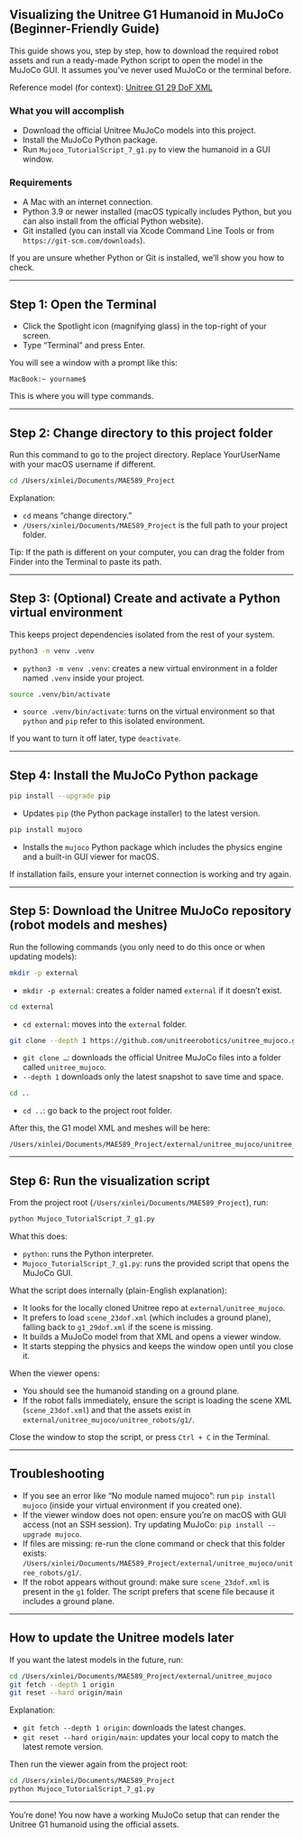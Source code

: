 ## Visualizing the Unitree G1 Humanoid in MuJoCo (Beginner-Friendly Guide)

This guide shows you, step by step, how to download the required robot assets and run a ready-made Python script to open the model in the MuJoCo GUI. It assumes you’ve never used MuJoCo or the terminal before.

Reference model (for context): [Unitree G1 29 DoF XML](https://github.com/unitreerobotics/unitree_mujoco/blob/main/unitree_robots/g1/g1_29dof.xml)

### What you will accomplish
- Download the official Unitree MuJoCo models into this project.
- Install the MuJoCo Python package.
- Run `Mujoco_TutorialScript_7_g1.py` to view the humanoid in a GUI window.

### Requirements
- A Mac with an internet connection.
- Python 3.9 or newer installed (macOS typically includes Python, but you can also install from the official Python website).
- Git installed (you can install via Xcode Command Line Tools or from `https://git-scm.com/downloads`).

If you are unsure whether Python or Git is installed, we’ll show you how to check.

---

## Step 1: Open the Terminal

- Click the Spotlight icon (magnifying glass) in the top-right of your screen.
- Type “Terminal” and press Enter.

You will see a window with a prompt like this:
```
MacBook:~ yourname$
```

This is where you will type commands.

---

## Step 2: Change directory to this project folder

Run this command to go to the project directory. Replace YourUserName with your macOS username if different.

```bash
cd /Users/xinlei/Documents/MAE589_Project
```

Explanation:
- `cd` means “change directory.”
- `/Users/xinlei/Documents/MAE589_Project` is the full path to your project folder.

Tip: If the path is different on your computer, you can drag the folder from Finder into the Terminal to paste its path.

---

## Step 3: (Optional) Create and activate a Python virtual environment

This keeps project dependencies isolated from the rest of your system.

```bash
python3 -m venv .venv
```
- `python3 -m venv .venv`: creates a new virtual environment in a folder named `.venv` inside your project.

```bash
source .venv/bin/activate
```
- `source .venv/bin/activate`: turns on the virtual environment so that `python` and `pip` refer to this isolated environment.

If you want to turn it off later, type `deactivate`.

---

## Step 4: Install the MuJoCo Python package

```bash
pip install --upgrade pip
```
- Updates `pip` (the Python package installer) to the latest version.

```bash
pip install mujoco
```
- Installs the `mujoco` Python package which includes the physics engine and a built-in GUI viewer for macOS.

If installation fails, ensure your internet connection is working and try again.

---

## Step 5: Download the Unitree MuJoCo repository (robot models and meshes)

Run the following commands (you only need to do this once or when updating models):

```bash
mkdir -p external
```
- `mkdir -p external`: creates a folder named `external` if it doesn’t exist.

```bash
cd external
```
- `cd external`: moves into the `external` folder.

```bash
git clone --depth 1 https://github.com/unitreerobotics/unitree_mujoco.git
```
- `git clone …`: downloads the official Unitree MuJoCo files into a folder called `unitree_mujoco`.
- `--depth 1` downloads only the latest snapshot to save time and space.

```bash
cd ..
```
- `cd ..`: go back to the project root folder.

After this, the G1 model XML and meshes will be here:
```
/Users/xinlei/Documents/MAE589_Project/external/unitree_mujoco/unitree_robots/g1/
```

---

## Step 6: Run the visualization script

From the project root (`/Users/xinlei/Documents/MAE589_Project`), run:

```bash
python Mujoco_TutorialScript_7_g1.py
```

What this does:
- `python`: runs the Python interpreter.
- `Mujoco_TutorialScript_7_g1.py`: runs the provided script that opens the MuJoCo GUI.

What the script does internally (plain-English explanation):
- It looks for the locally cloned Unitree repo at `external/unitree_mujoco`.
- It prefers to load `scene_23dof.xml` (which includes a ground plane), falling back to `g1_29dof.xml` if the scene is missing.
- It builds a MuJoCo model from that XML and opens a viewer window.
- It starts stepping the physics and keeps the window open until you close it.

When the viewer opens:
- You should see the humanoid standing on a ground plane.
- If the robot falls immediately, ensure the script is loading the scene XML (`scene_23dof.xml`) and that the assets exist in `external/unitree_mujoco/unitree_robots/g1/`.

Close the window to stop the script, or press `Ctrl + C` in the Terminal.

---

## Troubleshooting

- If you see an error like “No module named mujoco”: run `pip install mujoco` (inside your virtual environment if you created one).
- If the viewer window does not open: ensure you’re on macOS with GUI access (not an SSH session). Try updating MuJoCo: `pip install --upgrade mujoco`.
- If files are missing: re-run the clone command or check that this folder exists: `/Users/xinlei/Documents/MAE589_Project/external/unitree_mujoco/unitree_robots/g1/`.
- If the robot appears without ground: make sure `scene_23dof.xml` is present in the `g1` folder. The script prefers that scene file because it includes a ground plane.

---

## How to update the Unitree models later

If you want the latest models in the future, run:

```bash
cd /Users/xinlei/Documents/MAE589_Project/external/unitree_mujoco
git fetch --depth 1 origin
git reset --hard origin/main
```

Explanation:
- `git fetch --depth 1 origin`: downloads the latest changes.
- `git reset --hard origin/main`: updates your local copy to match the latest remote version.

Then run the viewer again from the project root:

```bash
cd /Users/xinlei/Documents/MAE589_Project
python Mujoco_TutorialScript_7_g1.py
```

---

You’re done! You now have a working MuJoCo setup that can render the Unitree G1 humanoid using the official assets.



